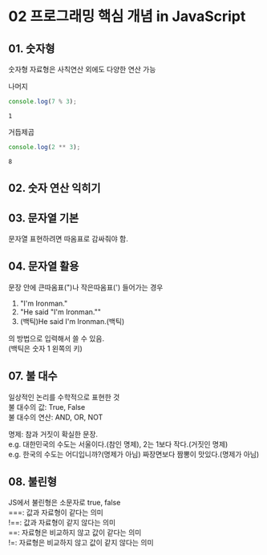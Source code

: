 # 02 프로그래밍 핵심 개념 in JavaScript   

## 01. 숫자형

숫자형 자료형은 사칙연산 외에도 다양한 연산 가능

나머지   
```JavaScript
console.log(7 % 3);
```
```
1
```


거듭제곱   
```JavaScript
console.log(2 ** 3);
```
```
8
```


## 02. 숫자 연산 익히기


## 03. 문자열 기본
문자열 표현하려면 따옴표로 감싸줘야 함.   

## 04. 문자열 활용
문장 안에 큰따옴표(")나 작은따옴표(') 들어가는 경우   
1. "I'm Ironman."
2. "He said \"I'm Ironman.\""
3. (백틱)He said I'm Ironman.(백틱)   

의 방법으로 입력해서 쓸 수 있음.   
(백틱은 숫자 1 왼쪽의 키)

## 07. 불 대수   
일상적인 논리를 수학적으로 표현한 것   
불 대수의 값: True, False   
불 대수의 연산: AND, OR, NOT   

명제: 참과 거짓이 확실한 문장.   
e.g. 대한민국의 수도는 서울이다.(참인 명제), 2는 1보다 작다.(거짓인 명제)   
e.g. 한국의 수도는 어디입니까?(명제가 아님) 짜장면보다 짬뽕이 맛있다.(명제가 아님)   

## 08. 불린형   
JS에서 불린형은 소문자로 true, false   
===: 값과 자료형이 같다는 의미   
!==: 값과 자료형이 같지 않다는 의미   
==: 자료형은 비교하지 않고 값이 같다는 의미   
!=: 자료형은 비교하지 않고 값이 같지 않다는 의미   
